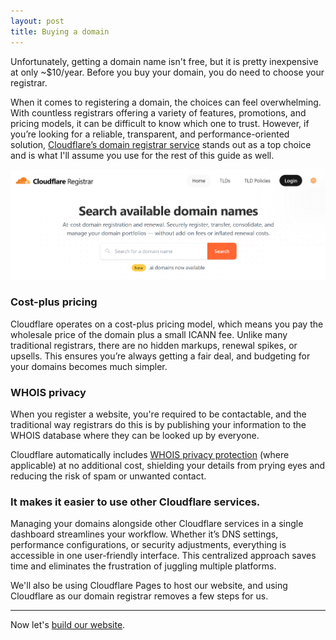 ```yaml
---
layout: post
title: Buying a domain
---
```


Unfortunately, getting a domain name isn't free, but it is pretty inexpensive at only ~$10/year. 
Before you buy your domain, you do need to choose your registrar.

When it comes to registering a domain, the choices can feel overwhelming. With countless registrars offering a variety of 
features, promotions, and pricing models, it can be difficult to know which one to trust. 
However, if you’re looking for a reliable, transparent, and performance-oriented solution, 
[Cloudflare’s domain registrar service](https://domains.cloudflare.com/) stands out as a top choice 
and is what I'll assume you use for the rest of this guide as well.



[![img.png](img.png)](https://domains.cloudflare.com/)


### Cost-plus pricing

Cloudflare operates on a cost-plus pricing model, which means you pay the wholesale price of the domain plus a small ICANN fee. 
Unlike many traditional registrars, there are no hidden markups, renewal spikes, or upsells.
This ensures you’re always getting a fair deal, and budgeting for your domains becomes much simpler.

### WHOIS privacy

When you register a website, you're required to be contactable, and the traditional way registrars do this is by publishing 
your information to the WHOIS database where they can be looked up by everyone. 

Cloudflare automatically includes [WHOIS privacy protection](https://en.wikipedia.org/wiki/Domain_privacy) (where applicable) at no additional cost, 
shielding your details from prying eyes and reducing the risk of spam or unwanted contact.

### It makes it easier to use other Cloudflare services.

Managing your domains alongside other Cloudflare services in a single dashboard streamlines your workflow. 
Whether it’s DNS settings, performance configurations, or security adjustments, everything is accessible 
in one user-friendly interface. 
This centralized approach saves time and eliminates the frustration of juggling multiple platforms.

We'll also be using Cloudflare Pages to host our website, and using Cloudflare as our domain registrar removes a few
steps for us.

---

Now let's [build our website](creating-a-website).